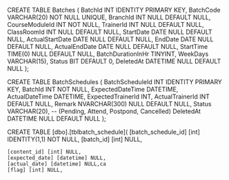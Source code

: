 CREATE TABLE Batches
(
	BatchId INT IDENTITY PRIMARY KEY,
	BatchCode	VARCHAR(20) NOT NULL UNIQUE,
    BranchId    INT NULL DEFAULT NULL,
	CourseModuleId INT NOT NULL,
	TrainerId INT NULL DEFAULT NULL,
	ClassRoomId INT NULL DEFAULT NULL,
	StartDate DATE NULL DEFAULT NULL,
	ActualStartDate DATE NULL DEFAULT NULL,
	EndDate DATE NULL DEFAULT NULL,
	ActualEndDate DATE NULL DEFAULT NULL,
	StartTime TIME(0) NULL DEFAULT NULL,
	BatchDurationInHr TINYINT,
	WeekDays VARCHAR(15),
	Status BIT DEFAULT 0,
	DeletedAt DATETIME NULL DEFAULT NULL
);


CREATE TABLE BatchSchedules
(
   BatchScheduleId  INT IDENTITY PRIMARY KEY,
   BatchId INT NOT NULL,
   ExpectedDateTime DATETIME,
   ActualDateTime DATETIME,
   ExpectedTrainerId INT,
   ActualTrainerId INT DEFAULT NULL,
   Remark NVARCHAR(300) NULL DEFAULT NULL,
   Status VARCHAR(20),      -- (Pending, Attend, Postpond, Cancelled)
   DeletedAt DATETIME NULL DEFAULT NULL
);


CREATE TABLE [dbo].[tblbatch_schedule](
	[batch_schedule_id] [int] IDENTITY(1,1) NOT NULL,
	[batch_id] [int] NULL,

	[content_id] [int] NULL,
	[expected_date] [datetime] NULL,
	[actual_date] [datetime] NULL,ca
	[flag] [int] NULL,
